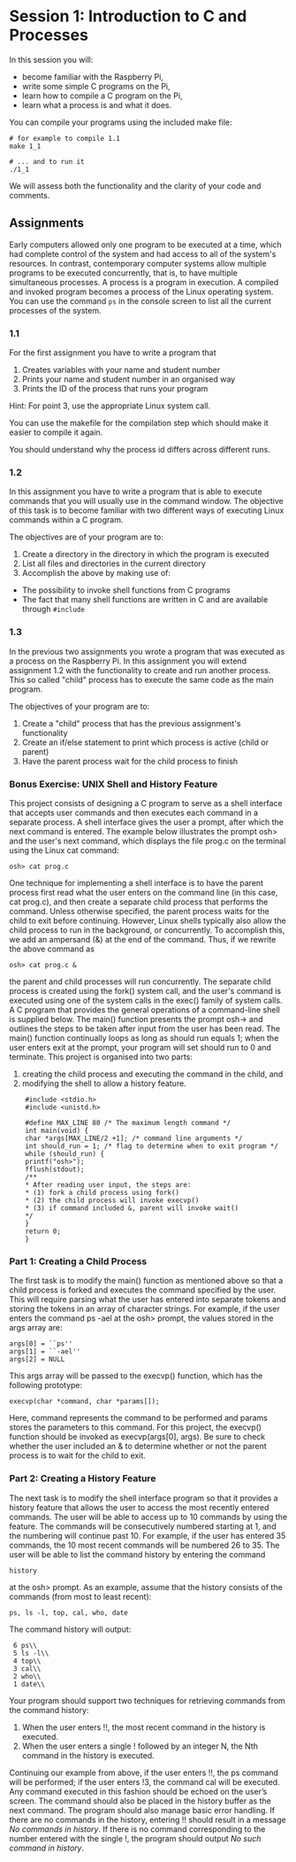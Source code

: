 # Session 1: Introduction to C and Processes

In this session you will:

- become familiar with the Raspberry Pi,
- write some simple C programs on the Pi,
- learn how to compile a C program on the Pi,
- learn what a process is and what it does.

You can compile your programs using the included make file:
    
    # for example to compile 1.1
    make 1_1

    # ... and to run it
    ./1_1

We will assess both the functionality and the clarity of your code and comments.

## Assignments

Early computers allowed only one program to be executed at a time, which had complete control of the system and had access to all of the system's
resources. In contrast, contemporary computer systems allow multiple programs
to be executed concurrently, that is, to have multiple simultaneous processes. A
process is a program in execution. A compiled and invoked program becomes a process of the
Linux operating system. You can use the command `ps` in the console screen to
list all the current processes of the system.


### 1.1

For the first assignment you have to write a program that

1. Creates variables with your name and student number
2. Prints your name and student number in an organised way
3. Prints the ID of the process that runs your program

Hint: For point 3, use the appropriate Linux system call.

You can use the makefile for the compilation step which should make it easier to compile it again.

You should understand why the process id differs across different runs.


### 1.2

In this assignment you have to write a program that is able to execute commands
that you will usually use in the command window.
The objective of this task is to become familiar with two different ways of executing Linux commands
within a C program.

The objectives are of your program are to:

1. Create a directory in the directory in which the program is executed
2. List all files and directories in the current directory
3. Accomplish the above by making use of:
  - The possibility to invoke shell functions from C programs
  - The fact that many shell functions are written in C and are available through `#include`

### 1.3

In the previous two assignments you wrote a program that was executed as a
process on the Raspberry Pi. In this assignment you will extend assignment 1.2 with the functionality to create and run another process.
This so called "child" process has to execute the same code as the main program.

The objectives of your program are to:

1. Create a "child" process that has the previous assignment's functionality
2. Create an if/else statement to print which process is active (child or parent)
3. Have the parent process wait for the child process to finish

### Bonus Exercise: UNIX Shell and History Feature

This project consists of designing a C program to serve as a shell interface that accepts user commands and then executes each command in a separate process.
A shell interface gives the user a prompt, after which the next command is entered. The example below illustrates the prompt osh> and the user's next command, which displays the file prog.c on the terminal using the Linux cat command:

    osh> cat prog.c

One technique for implementing a shell interface is to have the parent process first read what the user enters on the command line (in this case, cat prog.c), and then create a separate child process that performs the command. Unless otherwise specified, the parent process waits for the child to exit before continuing. However, Linux shells typically also allow the child process to run in the background, or concurrently. To accomplish this, we add an ampersand (&) at the end of the command. Thus, if we rewrite the above command as

    osh> cat prog.c &

the parent and child processes will run concurrently.
The separate child process is created using the fork() system call, and the user's command is executed using one of the system calls in the exec() family of system calls.
A C program that provides the general operations of a command-line shell is supplied below. 
The main() function presents the prompt osh-> and outlines the steps to be taken after input from the user has been read. The main() function continually loops as long as should run equals 1; when the user enters exit at the prompt, your program will set should run to 0 and terminate.
This project is organised into two parts: 

1. creating the child process and executing the command in the child, and 
2. modifying the shell to allow a history feature.

```
    #include <stdio.h>
    #include <unistd.h>
    
    #define MAX_LINE 80 /* The maximum length command */
    int main(void) {
    char *args[MAX_LINE/2 +1]; /* command line arguments */
    int should_run = 1; /* flag to determine when to exit program */
    while (should_run) {
    printf("osh>");
    fflush(stdout);
    /**
    * After reading user input, the steps are:
    * (1) fork a child process using fork()
    * (2) the child process will invoke execvp()
    * (3) if command included &, parent will invoke wait()
    */
    }
    return 0;
    }
```
    
### Part 1: Creating a Child Process

The first task is to modify the main() function as mentioned above so that a child process is forked and executes the command specified by the user. This will require parsing what the user has entered into separate tokens and storing the tokens in an array of character strings. For example, if the user enters the command ps -ael at the osh> prompt, the values stored in the args array are:

    args[0] = ``ps''
    args[1] = ``-ael''
    args[2] = NULL

This args array will be passed to the execvp() function, which has the following prototype:

    execvp(char *command, char *params[]);

Here, command represents the command to be performed and params stores the parameters to this command. For this project, the execvp() function should be invoked as execvp(args[0], args). Be sure to check whether the user included an & to determine whether or not the parent process is to wait for the child to exit.

### Part 2: Creating a History Feature

The next task is to modify the shell interface program so that it provides a history feature that allows the user to access the most recently entered commands. The user will be able to access up to 10 commands by using the feature. The commands will be consecutively numbered starting at 1, and the numbering will continue past 10. For example, if the user has entered 35 commands, the 10 most recent commands will be numbered 26 to 35.
The user will be able to list the command history by entering the command

    history

at the osh> prompt. As an example, assume that the history consists of the commands (from most to least recent):

    ps, ls -l, top, cal, who, date

The command history will output:

     6 ps\\
     5 ls -l\\
     4 top\\
     3 cal\\
     2 who\\
     1 date\\

Your program should support two techniques for retrieving commands from the command history:

1. When the user enters !!, the most recent command in the history is executed.
2. When the user enters a single ! followed by an integer N, the Nth command in the history is executed.

Continuing our example from above, if the user enters !!, the ps command will be performed; if the user enters !3, the command cal will be executed. Any command executed in this fashion should be echoed on the user’s screen. The command should also be placed in the history buffer as the next command.
The program should also manage basic error handling. If there are no commands in the history, entering !! should result in a message *No commands in history*. 
If there is no command corresponding to the number entered with the single !, the program should output *No such command in history*.

